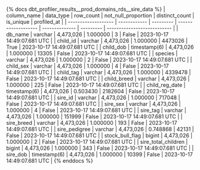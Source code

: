 {% docs dbt_profiler_results__prod_domains_rds__sire_data  %}
| column_name         | data_type    | row_count | not_null_proportion | distinct_count | is_unique | profiled_at                 |
| ------------------- | ------------ | --------- | ------------------- | -------------- | --------- | --------------------------- |
| db_name             | varchar      | 4,473,026 |            1.000000 |              3 |     False | 2023-10-17 14:49:07.681 UTC |
| child_id            | varchar      | 4,473,026 |            1.000000 |        4473026 |      True | 2023-10-17 14:49:07.681 UTC |
| child_dob           | timestamp(6) | 4,473,026 |            1.000000 |          13305 |     False | 2023-10-17 14:49:07.681 UTC |
| species             | varchar      | 4,473,026 |            1.000000 |              2 |     False | 2023-10-17 14:49:07.681 UTC |
| child_sex           | varchar      | 4,473,026 |            1.000000 |              4 |     False | 2023-10-17 14:49:07.681 UTC |
| child_tag           | varchar      | 4,473,026 |            1.000000 |        4339478 |     False | 2023-10-17 14:49:07.681 UTC |
| child_breed         | varchar      | 4,473,026 |            1.000000 |            225 |     False | 2023-10-17 14:49:07.681 UTC |
| child_reg_date      | timestamp(6) | 4,473,026 |            0.503430 |        2182604 |     False | 2023-10-17 14:49:07.681 UTC |
| sire_id             | varchar      | 4,473,026 |            1.000000 |         717048 |     False | 2023-10-17 14:49:07.681 UTC |
| sire_sex            | varchar      | 4,473,026 |            1.000000 |              4 |     False | 2023-10-17 14:49:07.681 UTC |
| sire_tag            | varchar      | 4,473,026 |            1.000000 |         151999 |     False | 2023-10-17 14:49:07.681 UTC |
| sire_breed          | varchar      | 4,473,026 |            1.000000 |            193 |     False | 2023-10-17 14:49:07.681 UTC |
| sire_pedigree       | varchar      | 4,473,026 |            0.748868 |          42131 |     False | 2023-10-17 14:49:07.681 UTC |
| stock_bull_flag     | bigint       | 4,473,026 |            1.000000 |              2 |     False | 2023-10-17 14:49:07.681 UTC |
| sire_total_children | bigint       | 4,473,026 |            1.000000 |            343 |     False | 2023-10-17 14:49:07.681 UTC |
| sire_dob            | timestamp(6) | 4,473,026 |            1.000000 |          10399 |     False | 2023-10-17 14:49:07.681 UTC |
{% enddocs %}

